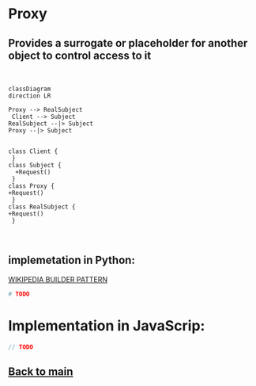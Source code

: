# Proxy
Provides a surrogate or placeholder for another object to control access to it
---
$~$
```mermaid
classDiagram
direction LR

Proxy --> RealSubject
 Client --> Subject
RealSubject --|> Subject
Proxy --|> Subject


class Client {
 }
class Subject {
  +Request()
 }
class Proxy {
+Request()
 }
class RealSubject {
+Request()
 }
```
$~$
## implemetation in Python:
<a href="" target="_blank">WIKIPEDIA BUILDER PATTERN</a>
```python
# TODO
```
# Implementation in JavaScrip:

```js
// TODO
```

## [Back to main](../readme.md)